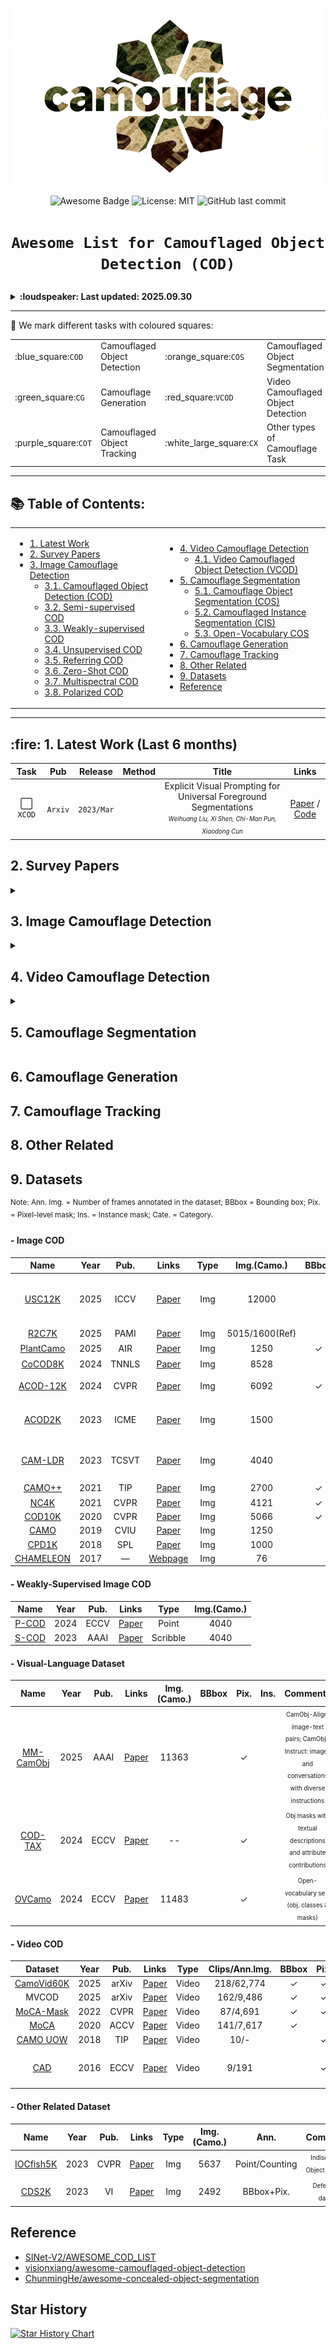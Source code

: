<p align="center">
    <img src="./imgs/Logo.png"/> <br />
</p>

<p align="center">
    <img src="https://img.shields.io/badge/-As%20awesome%20as%20you%20think!-red" alt="Awesome Badge">
    <img src="https://img.shields.io/badge/License-MIT-green.svg" alt="License: MIT">
    <img src="https://img.shields.io/github/last-commit/Awesome-COD/awesome-cod" alt="GitHub last commit">
</p>

# <p align=center>`Awesome List for Camouflaged Object Detection (COD)`

<details>
<summary><strong>:loudspeaker: Last updated: 2025.09.30 </strong></summary>

- [09/2025] Update with ACMMM2025 and latest papers. 
- [06/2025] Update with ICCV2025 papers.    
- [06/2025] Update with CVPR2025, AAAI2025 papers.    
- [08/2024] Update with ECCV2024, MM2024 papers.  
- [04/2024] Update with CVPR2024 papers.  
- [01/2024] Update with ICLR2024, WACV2024 papers.   
- [12/2023] Update with  NeurIPS2023, AAAI2024 papers.   
- [08/2023] Update with ICCV2023, MM2023, etc. papers for COD and CIS.   
- [04/2023] Update with CVPR2023 papers for COD and CIS.
</details>

---

:teddy_bear: We mark different tasks with coloured squares:

<table>
    <tr>
        <td style="width: 20%;">:blue_square:<code>COD</code></td>
        <td style="width: 20%;">Camouflaged Object Detection</td>
        <td style="width: 20%;">:orange_square:<code>COS</code></td>
        <td style="width: 20%;">Camouflaged Object Segmentation</td>
    </tr>
    <tr>
        <td style="width: 20%;">:green_square:<code>CG</code></td>
        <td style="width: 20%;">Camouflage Generation</td>
        <td style="width: 20%;">:red_square:<code>VCOD</code></td>
        <td style="width: 20%;">Video Camouflaged Object Detection</td>
    </tr>
    <tr>
        <td style="width: 20%;">:purple_square:<code>COT</code></td>
        <td style="width: 20%;">Camouflaged Object Tracking</td>
        <td style="width: 20%;">:white_large_square:<code>CX</code></td>
        <td style="width: 20%;">Other types of Camouflage Task</td>
    </tr>
</table>

---

<!--TOC-->

## 📚 Table of Contents:
<!-- - [Overview](#Overview) -->
<table style="margin-left: auto; margin-right: auto;">
    <tr>
        <td> <!--左侧内容-->
            <ul>
                <li><a href="#1-Latest">1. Latest Work</a></li>
                <li><a href="#2-Survey-Papers">2. Survey Papers</a></li>
                <li><a href="#3-Image-Camouflage-Detection">3. Image Camouflage Detection</a>
                    <ul>
                        <li><a href="#31-COD">3.1. Camouflaged Object Detection (COD)</a></li>
                        <li><a href="#32-Semi-supervised-COD">3.2. Semi-supervised COD</a></li>
                        <li><a href="#33-Weakly-supervised-COD">3.3. Weakly-supervised COD</a></li>
                        <li><a href="#34-Unsupervised-COD">3.4. Unsupervised COD</a></li>
                        <li><a href="#35-RefCOD">3.5. Referring COD</a></li>
                        <li><a href="#36-Zero-Shot-COD">3.6. Zero-Shot COD</a></li>
                        <li><a href="#37-Multispectral-COD">3.7. Multispectral COD</a></li>
                        <li><a href="#38-Polarized-COD">3.8. Polarized COD</a></li>
                    </ul>
                </li>
            </ul>
        </td>
        <td> <!--右侧内容-->
            <ul>
                <li><a href="#4-Video-Camouflage-Detection">4. Video Camouflage Detection</a>
                    <ul>
                         <li><a href="#41-Video-Camouflaged-Object-Detection">4.1. Video Camouflaged Object Detection (VCOD)</a></li>
                    </ul>
                </li>
                <li><a href="#5-Camouflage-Segmentation">5. Camouflage Segmentation</a>
                    <ul>
                        <li><a href="#51-Camouflage-Object-Segmentation">5.1. Camouflage Object Segmentation (COS)</a>
                        <li><a href="#52-Camouflaged-Instance-Segmentation">5.2. Camouflaged Instance Segmentation (CIS)</a></li>
                        <li><a href="#53-Open-Vocabulary-COS">5.3. Open-Vocabulary COS</a></li>
                    </ul>
                </li>
                <li><a href="#6-Camouflage-Generation">6. Camouflage Generation</a></li>
                <li><a href="#7-Camouflage-Tracking">7. Camouflage Tracking</a></li>
                <li><a href="#8-Other-Related">8. Other Related</a></li>
                <li><a href="#9-Datasets">9. Datasets</a></li>
                <li><a href="#Reference">Reference</a></li>
            </ul>
        </td>
    </tr>
</table>

---

<h2 id="1-Latest">
    <span>:fire: 1. Latest Work (Last 6 months)</span>
</h2>

| **Task** | **Pub** |**Release** | **Method** | **Title** | **Links** |
| :------: | :-----: | :--------: | :-------: | :-------: | :-------: |
|:white_large_square: `XCOD` | `Arxiv` | `2023/Mar` |  | Explicit Visual Prompting for Universal Foreground Segmentations <br> <sup><sub>*Weihuang Liu, Xi Shen, Chi-Man Pun, Xiaodong Cun*</sub></sup> | [Paper](https://arxiv.org/abs/2305.18476) / [Code](https://github.com/NiFangBaAGe/Explicit-Visual-Prompt) |



## 2. Survey Papers


<!--Image Camouflage Detection-->
<details>
    <summary>
        <h2 id="3-Image-Camouflage-Detection">
            <span>3. Image Camouflage Detection</span>
        </h2>
    </summary>
    <details>
        <summary>
            <h3 id="31-COD">
                <span>3.1. Camouflaged Object Detection</span>
            </h3>
        </summary>
    </details>
    
### 3.2. Semi-supervised COD
    
### 3.3. Weakly-supervised COD
    
### 3.4. Unsupervised COD

### 3.5. Referring COD

### 3.6. Zero-Shot COD

### 3.7. Multispectral COD

### 3.8. Polarized COD


</details>

<details>
    <summary>
        <h2 id="4-Video-Camouflage-Detection">
            <span>4. Video Camouflage Detection</span>
        </h2>
    </summary>
    
### 4.1. Video Camouflaged Object Detection


</details>

<details>
    <summary>
        <h2 id="5-Camouflage-Segmentation">
            <span>5. Camouflage Segmentation</span>
        </h2>
    </summary>


### 5.1. Camouflage Object Segmentation

### 5.2. Camouflaged Instance Segmentation

### 5.3. Open-Vocabulary COS


</details>

## 6. Camouflage Generation

## 7. Camouflage Tracking

## 8. Other Related

## 9. Datasets
<sup>Note: Ann. Img. = Number of frames annotated in the dataset; BBbox = Bounding box; Pix. = Pixel-level mask; Ins. = Instance mask; Cate. = Category.</sup>

#### - Image COD

| **Name** | **Year** | **Pub.** | **Links** | **Type** | **Img.(Camo.)** | **BBbox** | **Pix.** | **Ins.** | **Comments**
| :------: | :------: | :-------: | :-------: | :-------: | :-------: | :-------: | :-------: | :-------: | :-------: |
[USC12K](https://github.com/ssecv/USCNet) | 2025 | ICCV | [Paper](https://arxiv.org/abs/2412.10943) | Img | 12000 |  | &check; |  | <sup><sub>Unconstrained salient & camouflaged object detection</sub></sup> 
[R2C7K](https://github.com/zhangxuying1004/RefCOD) | 2025 | PAMI | [Paper](https://github.com/zhangxuying1004/RefCOD) | Img | 5015/1600(Ref) |  | &check; |  | <sup><sub>Referring COD</sub></sup> | 
[PlantCamo](https://github.com/yjybuaa/PlantCamo) | 2025 | AIR | [Paper](https://arxiv.org/pdf/2410.17598) | Img | 1250 | &check; | &check; | &check; | <sup><sub>Plant COD</sub></sup>  |  
[CoCOD8K](https://github.com/zc199823/BBNet--CoCOD) | 2024 | TNNLS | [Paper](https://arxiv.org/abs/2310.04253) | Img | 8528 |  | &check; | | <sup><sub>Co-COD</sub></sup>  | 
[ACOD-12K](https://github.com/Kki2Eve/RISNet) | 2024 | CVPR | [Paper](https://openaccess.thecvf.com/content/CVPR2024/papers/Wang_Depth-Aware_Concealed_Crop_Detection_in_Dense_Agricultural_Scenes_CVPR_2024_paper.pdf) | Img | 6092 | &check; | &check; | | <sup><sub>RGB-D COD (Crop)</sub></sup> 
[ACOD2K](https://github.com/syxvision/FDNet) | 2023 | ICME | [Paper](https://arxiv.org/abs/2307.03943) | Img | 1500 |  | &check; | | <sup><sub>Artificial camouflaged object</sub></sup>  
[CAM-LDR](https://github.com/JingZhang617/COD-Rank-Localize-and-Segment) | 2023 | TCSVT | [Paper](https://arxiv.org/abs/2205.11333) | Img | 4040 | | | | <sup><sub>Camo ranking (fixation & ranking)</sub></sup>  
[CAMO++](https://sites.google.com/view/ltnghia/research/camo_plus_plus?authuser=0) | 2021 | TIP | [Paper](https://arxiv.org/abs/2103.17123) | Img | 2700 | &check; | &check; | &check; |  <sup><sub>Instance seg.</sub></sup>  
[NC4K](https://github.com/JingZhang617/COD-Rank-Localize-and-Segment) | 2021 | CVPR | [Paper](https://openaccess.thecvf.com/content/CVPR2021/papers/Lv_Simultaneously_Localize_Segment_and_Rank_the_Camouflaged_Objects_CVPR_2021_paper.pdf) | Img | 4121 | &check; | &check; | &check; |
[COD10K](http://dpfan.net/camouflage/) | 2020 | CVPR | [Paper](https://openaccess.thecvf.com/content_CVPR_2020/papers/Fan_Camouflaged_Object_Detection_CVPR_2020_paper.pdf) | Img | 5066 | &check; | &check; | &check; |
[CAMO](https://sites.google.com/view/ltnghia/research/camo) | 2019 | CVIU | [Paper](http://www.dgcv.nii.ac.jp/Publications/Papers/2019/cviu2019.pdf) | Img | 1250 |   | &check; |   |
[CPD1K](https://github.com/xfflyer/Camouflaged-people-detection) | 2018 | SPL | [Paper](https://ieeexplore.ieee.org/document/8336933)  | Img | 1000 |   | &check; |   | 
[CHAMELEON](https://www.polsl.pl/rau6/chameleon-database-animal-camouflage-analysis/) | 2017 | — | [Webpage](https://www.polsl.pl/rau6/chameleon-database-animal-camouflage-analysis/) | Img | 76 |   | &check; |   | 


#### - Weakly-Supervised Image COD

| **Name** | **Year** | **Pub.** | **Links** | **Type** | **Img.(Camo.)** | 
| :------: | :------: | :-------: | :-------: | :-------: | :-------: |
[P-COD](https://github.com/2231122/PCOD) | 2024 | ECCV | [Paper](https://arxiv.org/abs/2408.10777) | Point | 4040 | 
[S-COD](https://github.com/dddraxxx/Weakly-Supervised-Camouflaged-Object-Detection-with-Scribble-Annotations) | 2023 | AAAI | [Paper](https://arxiv.org/abs/2207.14083) | Scribble | 4040 | 


#### - Visual-Language Dataset

| **Name** | **Year** | **Pub.** | **Links** | **Img.(Camo.)** | **BBbox** | **Pix.** | **Ins.** | **Comments**
| :------: | :------: | :-------: | :-------: | :-------: | :-------: | :-------: | :-------: | :-------: |
[MM-CamObj](https://github.com/JCruan519/MM-CamObj) | 2025 | AAAI | [Paper](https://ojs.aaai.org/index.php/AAAI/article/view/32723) | 11363 |   | &check; |  | <sup><sub>CamObj-Align: image-text pairs; CamObj-Instruct: images and conversations with diverse instructions</sub></sup> |
[COD-TAX](https://github.com/lyu-yx/ACUMEN) | 2024 | ECCV | [Paper](https://arxiv.org/abs/2408.12086) | -- |  | &check; |  | <sup><sub>Obj masks with textual descriptions and attribute contributions</sub></sup> | 
[OVCamo](https://github.com/lartpang/OVCamo) | 2024 | ECCV | [Paper](https://arxiv.org/abs/2311.11241) | 11483 |  | &check; |  |  <sup><sub>Open-vocabulary seg. (obj. classes & masks)</sub></sup>|


#### - Video COD

| **Dataset** | **Year** | **Pub.** | **Links** | **Type** | **Clips/Ann.Img.** | **BBbox** | **Pix.** | **Ins.** | **Cate.** |**Comments** 
| :------: | :------: | :-------: | :-------: | :-------: | :-------: | :-------: | :-------: | :-------: | :-------: | :-------: |
[CamoVid60K](https://camovid.hkustvgd.com/) | 2025 | arXiv | [Paper](https://camovid.hkustvgd.com/) | Video |  218/62,774 | &check; | &check; | | &check; | 
MVCOD  | 2025 | arXiv | [Paper](https://arxiv.org/abs/2502.13859) | Video | 162/9,486 | &check; | &check; | &check; | &check; | | 
[MoCA-Mask](https://xueliancheng.github.io/SLT-Net-project/) | 2022 | CVPR | [Paper](https://arxiv.org/abs/2203.07363) | Video | 87/4,691 | &check; | &check; |   | &check; |   | 
[MoCA](https://www.robots.ox.ac.uk/~vgg/data/MoCA/) | 2020 | ACCV | [Paper](https://openaccess.thecvf.com/content/ACCV2020/html/Lamdouar_Betrayed_by_Motion_Camouflaged_Object_Discovery_via_Motion_Segmentation_ACCV_2020_paper.html) | Video | 141/7,617 | &check; |  |  |  |   | 
[CAMO UOW](https://sites.google.com/view/wanqingli/data-sets/uow-camo?authuser=0) | 2018 | TIP | [Paper](https://ieeexplore.ieee.org/document/8344427) | Video | 10/- |  | &check; |  |  | <sup><sub>Cate.: human</sub></sup>  
[CAD](https://www.user.tu-berlin.de/pbideau/motionSegmentation/index.html) | 2016 | ECCV | [Paper](https://link.springer.com/chapter/10.1007/978-3-319-46484-8_26) | Video | 9/191 |   | &check; |   |   | <sup><sub>Camouflaged Animal Dataset (CAD)</sub></sup>  


#### - Other Related Dataset 

| **Name** | **Year** | **Pub.** | **Links** | **Type** | **Img.(Camo.)** | **Ann.** | **Comments**
| :------: | :------: | :-------: | :-------: | :-------: | :-------: | :-------: | :-------: |
[IOCfish5K](https://github.com/GuoleiSun/Indiscernible-Object-Counting) | 2023 | CVPR | [Paper](https://openaccess.thecvf.com/content/CVPR2023/html/Sun_Indiscernible_Object_Counting_in_Underwater_Scenes_CVPR_2023_paper.html) | Img | 5637 | Point/Counting | <sup><sub>Indiscernible Object Counting</sub></sup>  
[CDS2K](https://github.com/DengPingFan/CSU) | 2023 | VI | [Paper](https://arxiv.org/abs/2304.11234) | Img | 2492 | BBbox+Pix. | <sup><sub>Defect seg. dataset</sub></sup>  


## Reference

- [SINet-V2/AWESOME_COD_LIST](https://github.com/GewelsJI/SINet-V2/blob/main/AWESOME_COD_LIST.md)
- [visionxiang/awesome-camouflaged-object-detection](https://github.com/visionxiang/awesome-camouflaged-object-detection)
- [ChunmingHe/awesome-concealed-object-segmentation](https://github.com/ChunmingHe/awesome-concealed-object-segmentation)

## Star History

[![Star History Chart](https://api.star-history.com/svg?repos=Awesome-COD/awesome-cod&type=Date)](https://www.star-history.com/#Awesome-COD/awesome-cod&Date)
